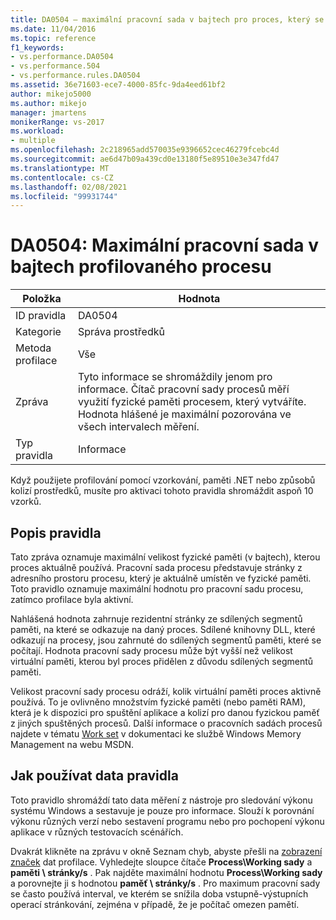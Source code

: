 ```yaml
---
title: DA0504 – maximální pracovní sada v bajtech pro proces, který se profiluje | Microsoft Docs
ms.date: 11/04/2016
ms.topic: reference
f1_keywords:
- vs.performance.DA0504
- vs.performance.504
- vs.performance.rules.DA0504
ms.assetid: 36e71603-ece7-4000-85fc-9da4eed61bf2
author: mikejo5000
ms.author: mikejo
manager: jmartens
monikerRange: vs-2017
ms.workload:
- multiple
ms.openlocfilehash: 2c218965add570035e9396652cec46279fcebc4d
ms.sourcegitcommit: ae6d47b09a439cd0e13180f5e89510e3e347fd47
ms.translationtype: MT
ms.contentlocale: cs-CZ
ms.lasthandoff: 02/08/2021
ms.locfileid: "99931744"
---
```

# <a name="da0504-maximum-working-set-in-bytes-for-the-process-being-profiled"></a>DA0504: Maximální pracovní sada v bajtech profilovaného procesu

|Položka|Hodnota|
|-|-|
|ID pravidla|DA0504|
|Kategorie|Správa prostředků|
|Metoda profilace|Vše|
|Zpráva|Tyto informace se shromáždily jenom pro informace. Čítač pracovní sady procesů měří využití fyzické paměti procesem, který vytváříte. Hodnota hlášené je maximální pozorována ve všech intervalech měření.|
|Typ pravidla|Informace|

 Když použijete profilování pomocí vzorkování, paměti .NET nebo způsobů kolizí prostředků, musíte pro aktivaci tohoto pravidla shromáždit aspoň 10 vzorků.

## <a name="rule-description"></a>Popis pravidla
 Tato zpráva oznamuje maximální velikost fyzické paměti (v bajtech), kterou proces aktuálně používá. Pracovní sada procesu představuje stránky z adresního prostoru procesu, který je aktuálně umístěn ve fyzické paměti. Toto pravidlo oznamuje maximální hodnotu pro pracovní sadu procesu, zatímco profilace byla aktivní.

 Nahlášená hodnota zahrnuje rezidentní stránky ze sdílených segmentů paměti, na které se odkazuje na daný proces. Sdílené knihovny DLL, které odkazují na procesy, jsou zahrnuté do sdílených segmentů paměti, které se počítají. Hodnota pracovní sady procesu může být vyšší než velikost virtuální paměti, kterou byl proces přidělen z důvodu sdílených segmentů paměti.

 Velikost pracovní sady procesu odráží, kolik virtuální paměti proces aktivně používá. To je ovlivněno množstvím fyzické paměti (nebo paměti RAM), která je k dispozici pro spuštění aplikace a kolizí pro danou fyzickou paměť z jiných spuštěných procesů. Další informace o pracovních sadách procesů najdete v tématu [Work set](/windows/win32/memory/working-set) v dokumentaci ke službě Windows Memory Management na webu MSDN.

## <a name="how-to-use-rule-data"></a>Jak používat data pravidla
 Toto pravidlo shromáždí tato data měření z nástroje pro sledování výkonu systému Windows a sestavuje je pouze pro informace. Slouží k porovnání výkonu různých verzí nebo sestavení programu nebo pro pochopení výkonu aplikace v různých testovacích scénářích.

 Dvakrát klikněte na zprávu v okně Seznam chyb, abyste přešli na [zobrazení značek](../profiling/marks-view.md) dat profilace. Vyhledejte sloupce čítače **Process\Working sady** a **paměti \ stránky/s** . Pak najděte maximální hodnotu **Process\Working sady** a porovnejte ji s hodnotou **paměť \ stránky/s** . Pro maximum pracovní sady se často používá interval, ve kterém se snížila doba vstupně-výstupních operací stránkování, zejména v případě, že je počítač omezen pamětí.
